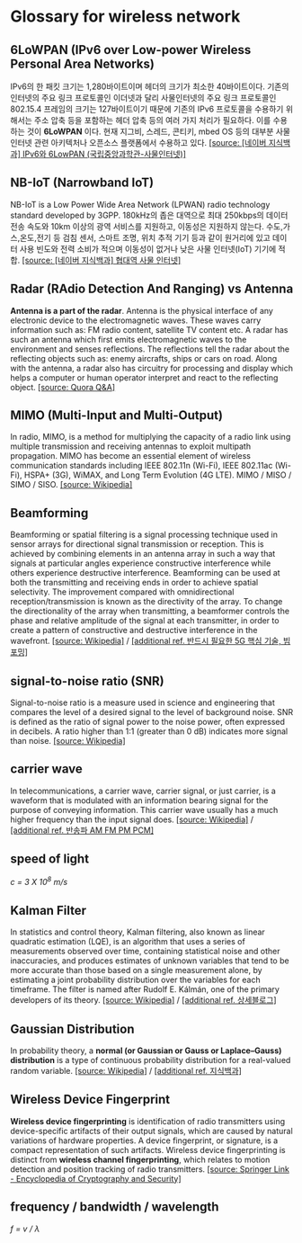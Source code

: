 # Glossary for wireless network


## 6LoWPAN (IPv6 over Low-power Wireless Personal Area Networks)

IPv6의 한 패킷 크기는 1,280바이트이며 헤더의 크기가 최소한 40바이트이다. 기존의 인터넷의 주요 링크 프로토콜인 이더넷과 달리 사물인터넷의 주요 링크 프로토콜인 802.15.4 프레임의 크기는 127바이트이기 때문에 기존의 IPv6 프로토콜을 수용하기 위해서는 주소 압축 등을 포함하는 헤더 압축 등의 여러 가지 처리가 필요하다. 이를 수용하는 것이 **6LoWPAN** 이다. 현재 지그비, 스레드, 콘티키, mbed OS 등의 대부분 사물인터넷 관련 아키텍처나 오픈소스 플랫폼에서 수용하고 있다. [[source: [네이버 지식백과] IPv6와 6LowPAN (국립중앙과학관-사물인터넷)]](https://terms.naver.com/entry.nhn?docId=3386831&cid=58369&categoryId=58369)  

## NB-IoT (Narrowband IoT) 

NB-IoT is a Low Power Wide Area Network (LPWAN) radio technology standard developed by 3GPP. 180kHz의 좁은 대역으로 최대 250kbps의 데이터 전송 속도와 10km 이상의 광역 서비스를 지원하고, 이동성은 지원하지 않는다. 수도,가스,온도,전기 등 검침 센서, 스마트 조명, 위치 추적 기기 등과 같이 원거리에 있고 데이터 사용 빈도와 전력 소비가 적으며 이동성이 없거나 낮은 사물 인터넷(IoT) 기기에 적합. [[source: [네이버 지식백과] 협대역 사물 인터넷]](https://terms.naver.com/entry.nhn?docId=3377375&cid=42346&categoryId=42346)  

## Radar (RAdio Detection And Ranging) vs Antenna  

**Antenna is a part of the radar**. Antenna is the physical interface of any electronic device to the electromagnetic waves. These waves carry information such as: FM radio content, satellite TV content etc. A radar has such an antenna which first emits electromagnetic waves to the environment and senses reflections. The reflections tell the radar about the reflecting objects such as: enemy aircrafts, ships or cars on road. Along with the antenna, a radar also has circuitry for processing and display which helps a computer or human operator interpret and react to the reflecting object. [[source: Quora Q&A]](https://www.quora.com/What-is-the-difference-between-radar-and-antenna)  

## MIMO (Multi-Input and Multi-Output)

In radio, MIMO, is a method for multiplying the capacity of a radio link using multiple transmission and receiving antennas to exploit multipath propagation. MIMO has become an essential element of wireless communication standards including IEEE 802.11n (Wi-Fi), IEEE 802.11ac (Wi-Fi), HSPA+ (3G), WiMAX, and Long Term Evolution (4G LTE). MIMO / MISO / SIMO / SISO. [[source: Wikipedia]](https://en.wikipedia.org/wiki/MIMO)  

## Beamforming  

Beamforming or spatial filtering is a signal processing technique used in sensor arrays for directional signal transmission or reception. This is achieved by combining elements in an antenna array in such a way that signals at particular angles experience constructive interference while others experience destructive interference. Beamforming can be used at both the transmitting and receiving ends in order to achieve spatial selectivity. The improvement compared with omnidirectional reception/transmission is known as the directivity of the array. To change the directionality of the array when transmitting, a beamformer controls the phase and relative amplitude of the signal at each transmitter, in order to create a pattern of constructive and destructive interference in the wavefront. [[source: Wikipedia]](https://en.wikipedia.org/wiki/Beamforming) / [[additional ref. 반드시 필요한 5G 핵심 기술, 빔포밍]](https://blog.naver.com/sundooedu/221692044480)    

## signal-to-noise ratio (SNR)  

Signal-to-noise ratio is a measure used in science and engineering that compares the level of a desired signal to the level of background noise. SNR is defined as the ratio of signal power to the noise power, often expressed in decibels. A ratio higher than 1:1 (greater than 0 dB) indicates more signal than noise. [[source: Wikipedia]](https://en.wikipedia.org/wiki/Signal-to-noise_ratio)   

## carrier wave 

In telecommunications, a carrier wave, carrier signal, or just carrier, is a waveform that is modulated with an information bearing signal for the purpose of conveying information. This carrier wave usually has a much higher frequency than the input signal does. [[source: Wikipedia]](https://en.wikipedia.org/wiki/Carrier_wave) / [[additional ref. 반송파 AM FM PM PCM]](https://terms.naver.com/entry.nhn?docId=4390144&cid=60217&categoryId=60217)  

## speed of light 

*c = 3 X 10<sup>8</sup> m/s*  

## Kalman Filter  

In statistics and control theory, Kalman filtering, also known as linear quadratic estimation (LQE), is an algorithm that uses a series of measurements observed over time, containing statistical noise and other inaccuracies, and produces estimates of unknown variables that tend to be more accurate than those based on a single measurement alone, by estimating a joint probability distribution over the variables for each timeframe. The filter is named after Rudolf E. Kálmán, one of the primary developers of its theory. [[source: Wikipedia]](https://en.wikipedia.org/wiki/Kalman_filter) / [[additional ref. 상세블로그]](https://blog.naver.com/chrhdhkd/221985045311)  

## Gaussian Distribution 

In probability theory, a **normal (or Gaussian or Gauss or Laplace–Gauss) distribution** is a type of continuous probability distribution for a real-valued random variable. [[source: Wikipedia]](https://en.wikipedia.org/wiki/Normal_distribution) / [[additional ref. 지식백과]](https://terms.naver.com/entry.nhn?docId=3405308&cid=47324&categoryId=47324) 

## Wireless Device Fingerprint 

**Wireless device fingerprinting** is identification of radio transmitters using device-specific artifacts of their output signals, which are caused by natural variations of hardware properties. A device fingerprint, or signature, is a compact representation of such artifacts. Wireless device fingerprinting is distinct from **wireless channel fingerprinting**, which relates to motion detection and position tracking of radio transmitters. [[source: Springer Link - Encyclopedia of Cryptography and Security]](https://link.springer.com/referenceworkentry/10.1007%2F978-1-4419-5906-5_52#howtocite)  

## frequency / bandwidth / wavelength 

*f = v / $\lambda$* 
